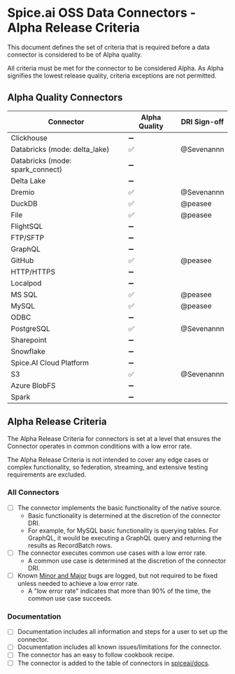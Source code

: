 # Spice.ai OSS Data Connectors - Alpha Release Criteria

This document defines the set of criteria that is required before a data connector is considered to be of Alpha quality.

All criteria must be met for the connector to be considered Alpha. As Alpha signifies the lowest release quality, criteria exceptions are not permitted.

## Alpha Quality Connectors

| Connector                        | Alpha Quality | DRI Sign-off |
| -------------------------------- | ------------- | ------------ |
| Clickhouse                       | ➖            |              |
| Databricks (mode: delta_lake)    | ✅            | @Sevenannn   |
| Databricks (mode: spark_connect) | ➖            |              |
| Delta Lake                       | ➖            |              |
| Dremio                           | ✅            | @Sevenannn   |
| DuckDB                           | ✅            | @peasee      |
| File                             | ✅            | @peasee      |
| FlightSQL                        | ➖            |              |
| FTP/SFTP                         | ➖            |              |
| GraphQL                          | ➖            |              |
| GitHub                           | ✅            | @peasee      |
| HTTP/HTTPS                       | ➖            |              |
| Localpod                         | ➖            |              |
| MS SQL                           | ✅            | @peasee      |
| MySQL                            | ✅            | @peasee      |
| ODBC                             | ➖            |              |
| PostgreSQL                       | ✅            | @Sevenannn   |
| Sharepoint                       | ➖            |              |
| Snowflake                        | ➖            |              |
| Spice.AI Cloud Platform          | ➖            |              |
| S3                               | ✅            | @Sevenannn   |
| Azure BlobFS                     | ➖            |              |
| Spark                            | ➖            |              |

## Alpha Release Criteria

The Alpha Release Criteria for connectors is set at a level that ensures the Connector operates in common conditions with a low error rate.

The Alpha Release Criteria is not intended to cover any edge cases or complex functionality, so federation, streaming, and extensive testing requirements are excluded.

### All Connectors

- [ ] The connector implements the basic functionality of the native source.
  - Basic functionality is determined at the discretion of the connector DRI.
  - For example, for MySQL basic functionality is querying tables. For GraphQL, it would be executing a GraphQL query and returning the results as RecordBatch rows.
- [ ] The connector executes common use cases with a low error rate.
  - A common use case is determined at the discretion of the connector DRI.
- [ ] Known [Minor and Major](../definitions.md) bugs are logged, but not required to be fixed unless needed to achieve a low error rate.
  - A "low error rate" indicates that more than 90% of the time, the common use case succeeds.

### Documentation

- [ ] Documentation includes all information and steps for a user to set up the connector.
- [ ] Documentation includes all known issues/limitations for the connector.
- [ ] The connector has an easy to follow cookbook recipe.
- [ ] The connector is added to the table of connectors in [spiceai/docs](https://github.com/spiceai/docs).

